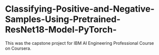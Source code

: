 # Classifying-Positive-and-Negative-Samples-Using-Pretrained-ResNet18-Model-PyTorch-


This was the capstone project for IBM AI Engineering Professional Course on Coursera.
